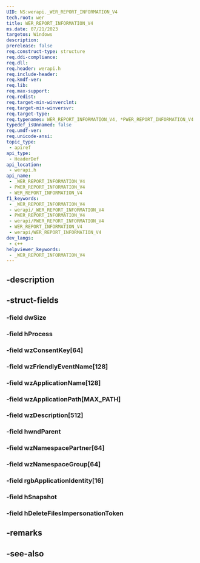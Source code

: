 ```yaml
---
UID: NS:werapi._WER_REPORT_INFORMATION_V4
tech.root: wer
title: WER_REPORT_INFORMATION_V4
ms.date: 07/21/2023
targetos: Windows
description: 
prerelease: false
req.construct-type: structure
req.ddi-compliance: 
req.dll: 
req.header: werapi.h
req.include-header: 
req.kmdf-ver: 
req.lib: 
req.max-support: 
req.redist: 
req.target-min-winverclnt: 
req.target-min-winversvr: 
req.target-type: 
req.typenames: WER_REPORT_INFORMATION_V4, *PWER_REPORT_INFORMATION_V4
typedef_isUnnamed: false
req.umdf-ver: 
req.unicode-ansi: 
topic_type:
 - apiref
api_type:
 - HeaderDef
api_location:
 - werapi.h
api_name:
 - _WER_REPORT_INFORMATION_V4
 - PWER_REPORT_INFORMATION_V4
 - WER_REPORT_INFORMATION_V4
f1_keywords:
 - _WER_REPORT_INFORMATION_V4
 - werapi/_WER_REPORT_INFORMATION_V4
 - PWER_REPORT_INFORMATION_V4
 - werapi/PWER_REPORT_INFORMATION_V4
 - WER_REPORT_INFORMATION_V4
 - werapi/WER_REPORT_INFORMATION_V4
dev_langs:
 - c++
helpviewer_keywords:
 - _WER_REPORT_INFORMATION_V4
---
```


## -description

## -struct-fields

### -field dwSize

### -field hProcess

### -field wzConsentKey[64]

### -field wzFriendlyEventName[128]

### -field wzApplicationName[128]

### -field wzApplicationPath[MAX_PATH]

### -field wzDescription[512]

### -field hwndParent

### -field wzNamespacePartner[64]

### -field wzNamespaceGroup[64]

### -field rgbApplicationIdentity[16]

### -field hSnapshot

### -field hDeleteFilesImpersonationToken

## -remarks

## -see-also

